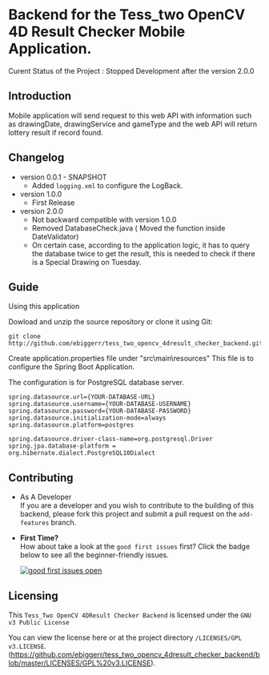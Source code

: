 # Backend for the Tess_two OpenCV 4D Result Checker Mobile Application.

Curent Status of the Project : Stopped Development after the version 2.0.0

## Introduction

Mobile application will send request to this web API with information such as drawingDate, drawingService and gameType and the web API will return lottery result if record found.

## Changelog

- version 0.0.1 - SNAPSHOT
    - Added `logging.xml` to configure the LogBack.
- version 1.0.0
    - First Release
- version 2.0.0
    - Not backward compatible with version 1.0.0
    - Removed DatabaseCheck.java ( Moved the function inside DateValidator)
    - On certain case, according to the application logic, it has to query the database twice to get the result, this is needed to check if there is a Special Drawing on Tuesday.
        


## Guide

Using this application

Dowload and unzip the source repository or clone it using Git:
    
    git clone http://github.com/ebiggerr/tess_two_opencv_4dresult_checker_backend.git
    
 Create application.properties file under "src\main\resources"
 This file is to configure the Spring Boot Application.
 
 The configuration is for PostgreSQL database server.
 
    spring.datasource.url={YOUR-DATABASE-URL}
    spring.datasource.username={YOUR-DATABASE-USERNAME}
    spring.datasource.password={YOUR-DATABASE-PASSWORD}
    spring.datasource.initialization-mode=always
    spring.datasource.platform=postgres
    
    spring.datasource.driver-class-name=org.postgresql.Driver
    spring.jpa.database-platform = org.hibernate.dialect.PostgreSQL10Dialect
    
    
 

## Contributing

- As A Developer <br>
If you are a developer and you wish to contribute to the building of this backend, please fork this project and submit a pull request on the `add-features` branch.

- **First Time?** <br>
How about take a look at the `good first issues` first? Click the badge below to see all the beginner-friendly issues.

  [![good first issues open](https://img.shields.io/github/issues/electron-react-boilerplate/electron-react-boilerplate/good%20first%20issue.svg)](https://github.com/ebiggerr/tess_two_opencv_4dresult_checker_backend/issues?q=is%3Aissue+is%3Aopen+label%3A%22good+first+issue%22)

## Licensing
This `Tess_Two OpenCV 4DResult Checker Backend` is licensed under the `GNU v3 Public License`

You can view the license here or at the project directory `/LICENSES/GPL v3.LICENSE`.
(https://github.com/ebiggerr/tess_two_opencv_4dresult_checker_backend/blob/master/LICENSES/GPL%20v3.LICENSE).